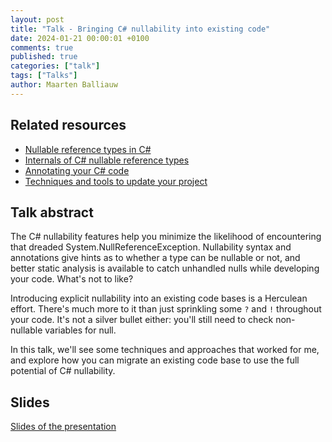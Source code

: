 ```yaml
---
layout: post
title: "Talk - Bringing C# nullability into existing code"
date: 2024-01-21 00:00:01 +0100
comments: true
published: true
categories: ["talk"]
tags: ["Talks"]
author: Maarten Balliauw
---
```


## Related resources

* [Nullable reference types in C#](https://blog.maartenballiauw.be/post/2022/04/11/nullable-reference-types-in-csharp-migrating-to-nullable-reference-types-part-1.html)
* [Internals of C# nullable reference types](https://blog.maartenballiauw.be/post/2022/04/19/internals-of-csharp-nullable-reference-types-migrating-to-nullable-reference-types-part-2.html)
* [Annotating your C# code](https://blog.maartenballiauw.be/post/2022/04/25/annotating-your-csharp-code-migrating-to-nullable-reference-types-part-3.html)
* [Techniques and tools to update your project](https://blog.maartenballiauw.be/post/2022/05/03/techniques-and-tools-to-update-your-csharp-project-migrating-to-nullable-reference-types-part-4.html)

## Talk abstract

The C# nullability features help you minimize the likelihood of encountering that dreaded System.NullReferenceException. Nullability syntax and annotations give hints as to whether a type can be nullable or not, and better static analysis is available to catch unhandled nulls while developing your code. What's not to like?

Introducing explicit nullability into an existing code bases is a Herculean effort. There's much more to it than just sprinkling some `?` and `!` throughout your code. It's not a silver bullet either: you'll still need to check non-nullable variables for null.

In this talk, we'll see some techniques and approaches that worked for me, and explore how you can migrate an existing code base to use the full potential of C# nullability.

## Slides

[Slides of the presentation](https://www.slideshare.net/secret/lFAk5PLSyPUFyS)